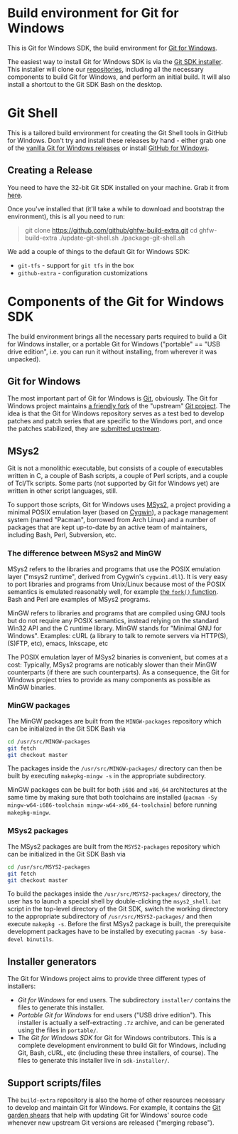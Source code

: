 # Build environment for Git for Windows

This is Git for Windows SDK, the build environment for [Git for Windows](http://git-for-windows.github.io/).

The easiest way to install Git for Windows SDK is via the [Git SDK installer](https://github.com/git-for-windows/build-extra/releases/latest). This installer will clone our [repositories](http://github.com/git-for-windows/), including all the necessary components to build Git for Windows, and perform an initial build. It will also install a shortcut to the Git SDK Bash on the desktop.

# Git Shell

This is a tailored build environment for creating the Git Shell tools in GitHub for Windows. Don't try and install these releases by hand - either grab one of the [vanilla Git for Windows releases](https://github.com/git-for-windows/git/releases) or install [GitHub for Windows](http://windows.github.com/).

## Creating a Release

You need to have the 32-bit Git SDK installed on your machine. Grab it from [here](https://github.com/git-for-windows/build-extra/releases).

Once you've installed that (it'll take a while to download and bootstrap the environment), this is all you need to run:

> git clone https://github.com/github/ghfw-build-extra.git
> cd ghfw-build-extra
> ./update-git-shell.sh
> ./package-git-shell.sh

We add a couple of things to the default Git for Windows SDK:

 - `git-tfs` - support for `git tfs` in the box
 - `github-extra` - configuration customizations

# Components of the Git for Windows SDK

The build environment brings all the necessary parts required to build a Git for Windows installer, or a portable Git for Windows ("portable" == "USB drive edition", i.e. you can run it without installing, from wherever it was unpacked).

## Git for Windows

The most important part of Git for Windows is [Git](https://git-scm.com/), obviously. The Git for Windows project maintains [a friendly fork](https://github.com/git-for-windows/git) of the "upstream" [Git project](https://github.com/git/git). The idea is that the Git for Windows repository serves as a test bed to develop patches and patch series that are specific to the Windows port, and once the patches stabilized, they are [submitted upstream](https://github.com/git-for-windows/git/tree/master/Documentation/SubmittingPatches).

## MSys2

Git is not a monolithic executable, but consists of a couple of executables written in C, a couple of Bash scripts, a couple of Perl scripts, and a couple of Tcl/Tk scripts. Some parts (not supported by Git for Windows yet) are written in other script languages, still.

To support those scripts, Git for Windows uses [MSys2](https://msys2.github.io/), a project providing a minimal POSIX emulation layer (based on [Cygwin](https://cygwin.com)), a package management system (named "Pacman", borrowed from Arch Linux) and a number of packages that are kept up-to-date by an active team of maintainers, including Bash, Perl, Subversion, etc.

### The difference between MSys2 and MinGW

MSys2 refers to the libraries and programs that use the POSIX emulation layer ("msys2 runtime", derived from Cygwin's `cygwin1.dll`). It is very easy to port libraries and programs from Unix/Linux because most of the POSIX semantics is emulated reasonably well, for example [the `fork()` function](http://pubs.opengroup.org/onlinepubs/000095399/functions/fork.html). Bash and Perl are examples of MSys2 programs.

MinGW refers to libraries and programs that are compiled using GNU tools but do not require any POSIX semantics, instead relying on the standard Win32 API and the C runtime library. MinGW stands for "Minimal GNU for Windows". Examples: cURL (a library to talk to remote servers via HTTP(S), (S)FTP, etc), emacs, Inkscape, etc

The POSIX emulation layer of MSys2 binaries is convenient, but comes at a cost: Typically, MSys2 programs are noticably slower than their MinGW counterparts (if there are such counterparts). As a consequence, the Git for Windows project tries to provide as many components as possible as MinGW binaries.

### MinGW packages

The MinGW packages are built from the `MINGW-packages` repository which can be initialized in the Git SDK Bash via

```sh
cd /usr/src/MINGW-packages
git fetch
git checkout master
```

The packages inside the `/usr/src/MINGW-packages/` directory can then be built by executing `makepkg-mingw -s` in the appropriate subdirectory.

MinGW packages can be built for both `i686` and `x86_64` architectures at the same time by making sure that both toolchains are installed (`pacman -Sy mingw-w64-i686-toolchain mingw-w64-x86_64-toolchain`) before running `makepkg-mingw`.

### MSys2 packages

The MSys2 packages are built from the `MSYS2-packages` repository which can be initialized in the Git SDK Bash via

```sh
cd /usr/src/MSYS2-packages
git fetch
git checkout master
```

To build the packages inside the `/usr/src/MSYS2-packages/` directory, the user has to launch a special shell by double-clicking the `msys2_shell.bat` script in the top-level directory of the Git SDK, switch the working directory to the appropriate subdirectory of `/usr/src/MSYS2-packages/` and then execute `makepkg -s`. Before the first MSys2 package is built, the prerequisite development packages have to be installed by executing `pacman -Sy base-devel binutils`.

## Installer generators

The Git for Windows project aims to provide three different types of installers:

- _Git for Windows_ for end users. The subdirectory `installer/` contains the files to generate this installer.
- _Portable Git for Windows_ for end users ("USB drive edition"). This installer is actually a self-extracting `.7z` archive, and can be generated using the files in `portable/`.
- The _Git for Windows SDK_ for Git for Windows contributors. This is a complete development environment to build Git for Windows, including Git, Bash, cURL, etc (including these three installers, of course). The files to generate this installer live in `sdk-installer/`.

## Support scripts/files

The `build-extra` repository is also the home of other resources necessary to develop and maintain Git for Windows. For example, it contains the [Git garden shears](https://github.com/git-for-windows/build-extra/blob/master/shears.sh) that help with updating Git for Windows' source code whenever new upstream Git versions are released ("merging rebase").
